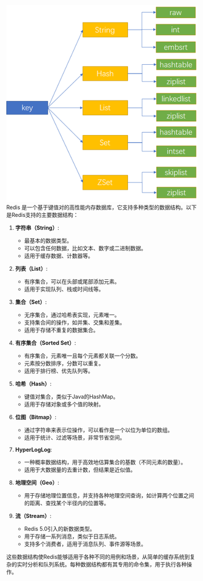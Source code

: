![](attachments/Pasted%20image%2020240227135103.png)
Redis 是一个基于键值对的高性能内存数据库，它支持多种类型的数据结构。以下是Redis支持的主要数据结构：

1. **字符串（String）**:
   - 最基本的数据类型。
   - 可以包含任何数据，比如文本、数字或二进制数据。
   - 适用于缓存数据、计数器等。

2. **列表（List）**:
   - 有序集合，可以在头部或尾部添加元素。
   - 适用于实现队列、栈或时间线等。

3. **集合（Set）**:
   - 无序集合，通过哈希表实现，元素唯一。
   - 支持集合间的操作，如并集、交集和差集。
   - 适用于存储不重复的数据集合。

4. **有序集合（Sorted Set）**:
   - 有序集合，元素唯一且每个元素都关联一个分数。
   - 元素按分数排序，分数可以重复。
   - 适用于排行榜、优先队列等。

5. **哈希（Hash）**:
   - 键值对集合，类似于Java的HashMap。
   - 适用于存储对象或多个值的映射。

6. **位图（Bitmap）**:
   - 通过字符串来表示位操作，可以看作是一个以位为单位的数组。
   - 适用于统计、过滤等场景，非常节省空间。

7. **HyperLogLog**:
   - 一种概率数据结构，用于高效地估算集合的基数（不同元素的数量）。
   - 适用于大数据量的去重计数，但结果是近似值。

8. **地理空间（Geo）**:
   - 用于存储地理位置信息，并支持各种地理空间查询，如计算两个位置之间的距离、查找某个半径内的位置等。

9. **流（Stream）**:
   - Redis 5.0引入的新数据类型。
   - 用于存储一系列消息，类似于日志系统。
   - 支持多个消费者，适用于消息队列、事件源等场景。

这些数据结构使Redis能够适用于各种不同的用例和场景，从简单的缓存系统到复杂的实时分析和队列系统。每种数据结构都有其专用的命令集，用于执行各种操作。